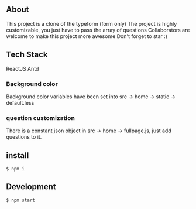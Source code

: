## About

This project is a clone of the typeform (form only)
The project is highly customizable, you just have to pass the array of questions
Collaborators are welcome to make this project more awesome
Don't forget to star :)

## Tech Stack
ReactJS
Antd

### Background color

Background color variables have been set into src -> home -> static -> default.less

### question customization

There is a constant json object in src -> home -> fullpage.js, just add questions to it.

## install
```
$ npm i 
```

## Development

```
$ npm start
```
